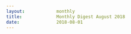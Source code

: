 ```yaml
---
layout:            monthly
title:             Monthly Digest August 2018
date:              2018-08-01
---
```

